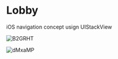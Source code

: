 # Lobby
iOS navigation concept usign UIStackView

![B2GRHT](http://i.makeagif.com/media/12-14-2016/B2GRHT.gif)

![dMxaMP](http://i.makeagif.com/media/12-14-2016/dMxaMP.gif)
